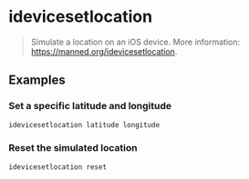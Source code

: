 # idevicesetlocation

> Simulate a location on an iOS device. More information: <https://manned.org/idevicesetlocation>.

## Examples

### Set a specific latitude and longitude

```bash
idevicesetlocation latitude longitude
```

### Reset the simulated location

```bash
idevicesetlocation reset
```
